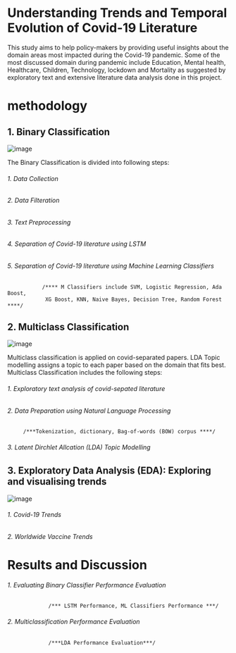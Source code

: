 #  Understanding Trends and Temporal Evolution of Covid-19 Literature


This study aims to help policy-makers by providing useful insights about the domain areas most impacted during the Covid-19 pandemic. Some of the most
discussed domain during pandemic include Education, Mental health, Healthcare, Children, Technology, lockdown and Mortality as suggested by exploratory text and extensive literature data analysis done in this project.

#  methodology


##  1. Binary Classification
![image](https://github.com/mahrukhS/Trend-Prediction-Using-Covid-19-Literature/assets/66876079/1848f9a8-0864-4a56-ab5a-d6afbe349b0e)

The Binary Classification is divided into following steps: 
  ###### 1. Data Collection
  ###### 2. Data Filteration
  ###### 3. Text Preprocessing
  ###### 4. Separation of Covid-19 literature using LSTM
  ###### 5. Separation of Covid-19 literature using Machine Learning Classifiers
        
               /**** M Classifiers include SVM, Logistic Regression, Ada Boost, 
                XG Boost, KNN, Naive Bayes, Decision Tree, Random Forest   ****/
 
##  2. Multiclass Classification

![image](https://github.com/mahrukhS/Trend-Prediction-Using-Covid-19-Literature/assets/66876079/4d813368-1788-4c59-80c9-33d02d68328c)

Multiclass classification is applied on covid-separated papers. LDA Topic modelling assigns a topic to each paper based on the domain that fits best.
Multiclass Classification includes the following steps:
  ###### 1. Exploratory text analysis of covid-sepated literature
  ###### 2. Data Preparation using Natural Language Processing
                  
         /***Tokenization, dictionary, Bag-of-words (BOW) corpus ****/
         
  ###### 3. Latent Dirchlet Allcation (LDA) Topic Modelling
 
##  3. Exploratory Data Analysis (EDA): Exploring and visualising trends

![image](https://github.com/mahrukhS/Trend-Prediction-Using-Covid-19-Literature/assets/66876079/17bba26d-915f-4739-95e4-73638afeab71)

###### 1. Covid-19 Trends
###### 2. Worldwide Vaccine Trends 

# Results and Discussion 
###### 1. Evaluating Binary Classifier Performance Evaluation
                 /*** LSTM Performance, ML Classifiers Performance ***/
###### 2. Multiclassification Performance Evaluation
                 /***LDA Performance Evaluation***/

